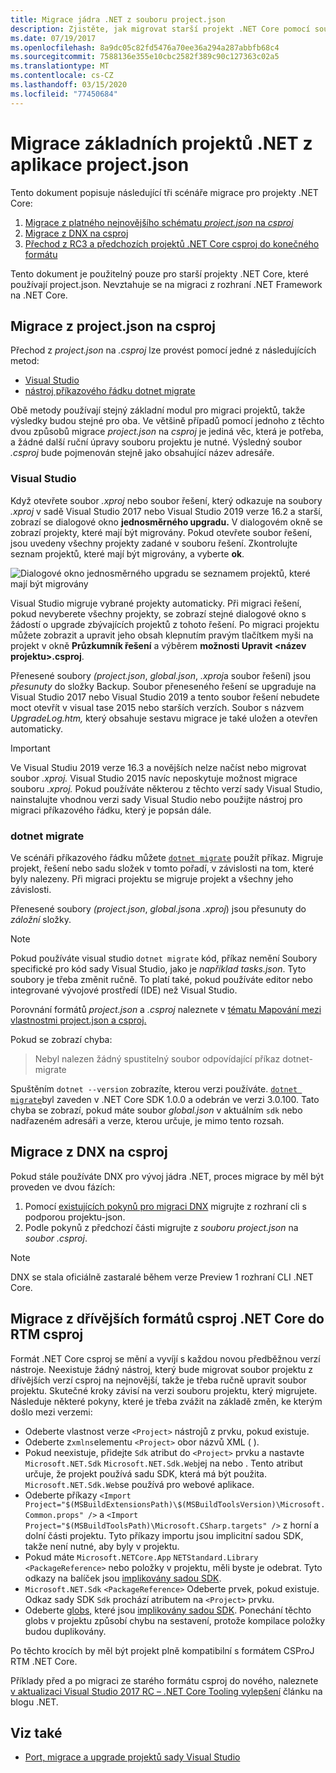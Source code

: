 ```yaml
---
title: Migrace jádra .NET z souboru project.json
description: Zjistěte, jak migrovat starší projekt .NET Core pomocí souboru project.json
ms.date: 07/19/2017
ms.openlocfilehash: 8a9dc05c82fd5476a70ee36a294a287abbfb68c4
ms.sourcegitcommit: 7588136e355e10cbc2582f389c90c127363c02a5
ms.translationtype: MT
ms.contentlocale: cs-CZ
ms.lasthandoff: 03/15/2020
ms.locfileid: "77450684"
---
```

# <a name="migrating-net-core-projects-from-projectjson"></a>Migrace základních projektů .NET z aplikace project.json

Tento dokument popisuje následující tři scénáře migrace pro projekty .NET Core:

1. [Migrace z platného nejnovějšího schématu *project.json* na *csproj*](#migration-from-projectjson-to-csproj)
2. [Migrace z DNX na csproj](#migration-from-dnx-to-csproj)
3. [Přechod z RC3 a předchozích projektů .NET Core csproj do konečného formátu](#migration-from-earlier-net-core-csproj-formats-to-rtm-csproj)

Tento dokument je použitelný pouze pro starší projekty .NET Core, které používají project.json. Nevztahuje se na migraci z rozhraní .NET Framework na .NET Core.

## <a name="migration-from-projectjson-to-csproj"></a>Migrace z project.json na csproj

Přechod z *project.json* na *.csproj* lze provést pomocí jedné z následujících metod:

- [Visual Studio](#visual-studio)
- [nástroj příkazového řádku dotnet migrate](#dotnet-migrate)

Obě metody používají stejný základní modul pro migraci projektů, takže výsledky budou stejné pro oba. Ve většině případů pomocí jednoho z těchto dvou způsobů migrace *project.json* na *csproj* je jediná věc, která je potřeba, a žádné další ruční úpravy souboru projektu je nutné. Výsledný soubor *.csproj* bude pojmenován stejně jako obsahující název adresáře.

### <a name="visual-studio"></a>Visual Studio

Když otevřete soubor *.xproj* nebo soubor řešení, který odkazuje na soubory *.xproj* v sadě Visual Studio 2017 nebo Visual Studio 2019 verze 16.2 a starší, zobrazí se dialogové okno **jednosměrného upgradu.** V dialogovém okně se zobrazí projekty, které mají být migrovány. Pokud otevřete soubor řešení, jsou uvedeny všechny projekty zadané v souboru řešení. Zkontrolujte seznam projektů, které mají být migrovány, a vyberte **ok**.

![Dialogové okno jednosměrného upgradu se seznamem projektů, které mají být migrovány](media/one-way-upgrade.jpg)

Visual Studio migruje vybrané projekty automaticky. Při migraci řešení, pokud nevyberete všechny projekty, se zobrazí stejné dialogové okno s žádostí o upgrade zbývajících projektů z tohoto řešení. Po migraci projektu můžete zobrazit a upravit jeho obsah klepnutím pravým tlačítkem myši na projekt v okně **Průzkumník řešení** a výběrem **možnosti Upravit \<název projektu>.csproj**.

Přenesené soubory *(project.json*, *global.json*, *.xproj*a soubor řešení) jsou *přesunuty* do složky Backup. Soubor přeneseného řešení se upgraduje na Visual Studio 2017 nebo Visual Studio 2019 a tento soubor řešení nebudete moct otevřít v visual tase 2015 nebo starších verzích. Soubor s názvem *UpgradeLog.htm,* který obsahuje sestavu migrace je také uložen a otevřen automaticky.

> [!IMPORTANT]
> Ve Visual Studiu 2019 verze 16.3 a novějších nelze načíst nebo migrovat soubor *.xproj.* Visual Studio 2015 navíc neposkytuje možnost migrace souboru *.xproj.* Pokud používáte některou z těchto verzí sady Visual Studio, nainstalujte vhodnou verzi sady Visual Studio nebo použijte nástroj pro migraci příkazového řádku, který je popsán dále.

### <a name="dotnet-migrate"></a>dotnet migrate

Ve scénáři příkazového řádku můžete [`dotnet migrate`](../tools/dotnet-migrate.md) použít příkaz. Migruje projekt, řešení nebo sadu složek v tomto pořadí, v závislosti na tom, které byly nalezeny. Při migraci projektu se migruje projekt a všechny jeho závislosti.

Přenesené soubory *(project.json*, *global.json*a *.xproj*) jsou přesunuty do *záložní* složky.

> [!NOTE]
> Pokud používáte visual studio `dotnet migrate` kód, příkaz nemění Soubory specifické pro kód sady Visual Studio, jako je *například tasks.json*. Tyto soubory je třeba změnit ručně.
> To platí také, pokud používáte editor nebo integrované vývojové prostředí (IDE) než Visual Studio.

Porovnání formátů *project.json* a *.csproj* naleznete v [tématu Mapování mezi vlastnostmi project.json a csproj.](../tools/project-json-to-csproj.md)

Pokud se zobrazí chyba:

> Nebyl nalezen žádný spustitelný soubor odpovídající příkaz dotnet-migrate

Spuštěním `dotnet --version` zobrazíte, kterou verzi používáte. [`dotnet migrate`](../tools/dotnet-migrate.md)byl zaveden v .NET Core SDK 1.0.0 a odebrán ve verzi 3.0.100.
Tato chyba se zobrazí, pokud máte soubor *global.json* v aktuálním `sdk` nebo nadřazeném adresáři a verze, kterou určuje, je mimo tento rozsah.

## <a name="migration-from-dnx-to-csproj"></a>Migrace z DNX na csproj

Pokud stále používáte DNX pro vývoj jádra .NET, proces migrace by měl být proveden ve dvou fázích:

1. Pomocí [existujících pokynů pro migraci DNX](from-dnx.md) migrujte z rozhraní cli s podporou projektu-json.
2. Podle pokynů z předchozí části migrujte z *souboru project.json* na *soubor .csproj*.

> [!NOTE]
> DNX se stala oficiálně zastaralé během verze Preview 1 rozhraní CLI .NET Core.

## <a name="migration-from-earlier-net-core-csproj-formats-to-rtm-csproj"></a>Migrace z dřívějších formátů csproj .NET Core do RTM csproj

Formát .NET Core csproj se mění a vyvíjí s každou novou předběžnou verzí nástroje. Neexistuje žádný nástroj, který bude migrovat soubor projektu z dřívějších verzí csproj na nejnovější, takže je třeba ručně upravit soubor projektu. Skutečné kroky závisí na verzi souboru projektu, který migrujete. Následuje některé pokyny, které je třeba zvážit na základě změn, ke kterým došlo mezi verzemi:

- Odeberte vlastnost verze `<Project>` nástrojů z prvku, pokud existuje.
- Odeberte z`xmlns`elementu `<Project>` obor názvů XML ( ).
- Pokud neexistuje, přidejte `Sdk` atribut do `<Project>` prvku a nastavte `Microsoft.NET.Sdk` `Microsoft.NET.Sdk.Web`jej na nebo . Tento atribut určuje, že projekt používá sadu SDK, která má být použita. `Microsoft.NET.Sdk.Web`se používá pro webové aplikace.
- Odeberte příkazy `<Import Project="$(MSBuildExtensionsPath)\$(MSBuildToolsVersion)\Microsoft.Common.props" />` a `<Import Project="$(MSBuildToolsPath)\Microsoft.CSharp.targets" />` z horní a dolní části projektu. Tyto příkazy importu jsou implicitní sadou SDK, takže není nutné, aby byly v projektu.
- Pokud máte `Microsoft.NETCore.App` `NETStandard.Library` `<PackageReference>` nebo položky v projektu, měli byste je odebrat. Tyto odkazy na balíček jsou [implikovány sadou SDK](https://aka.ms/sdkimplicitrefs).
- `Microsoft.NET.Sdk` `<PackageReference>` Odeberte prvek, pokud existuje. Odkaz sady SDK `Sdk` prochází atributem na `<Project>` prvku.
- Odeberte [globs,](https://en.wikipedia.org/wiki/Glob_(programming)) které jsou [implikovány sadou SDK](../project-sdk/overview.md#default-compilation-includes). Ponechání těchto globs v projektu způsobí chybu na sestavení, protože kompilace položky budou duplikovány.

Po těchto krocích by měl být projekt plně kompatibilní s formátem CSProJ RTM .NET Core.

Příklady před a po migraci ze starého formátu csproj do nového, naleznete [v aktualizaci Visual Studio 2017 RC – .NET Core Tooling vylepšení](https://devblogs.microsoft.com/dotnet/updating-visual-studio-2017-rc-net-core-tooling-improvements/) článku na blogu .NET.

## <a name="see-also"></a>Viz také

- [Port, migrace a upgrade projektů sady Visual Studio](/visualstudio/porting/port-migrate-and-upgrade-visual-studio-projects)
